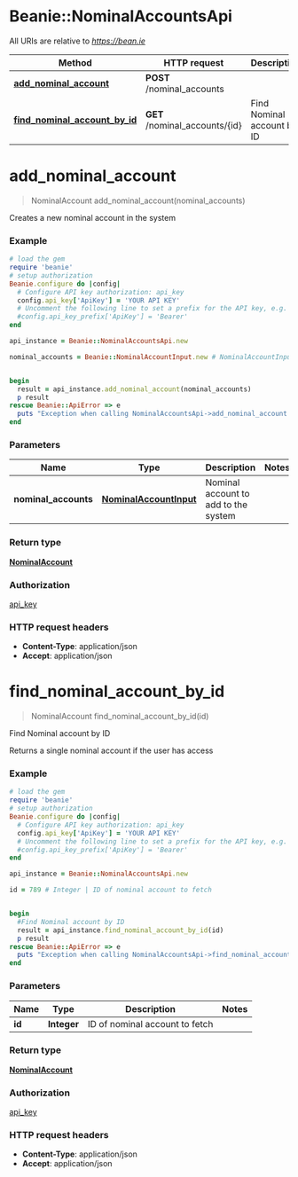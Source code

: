 # Beanie::NominalAccountsApi

All URIs are relative to *https://bean.ie*

Method | HTTP request | Description
------------- | ------------- | -------------
[**add_nominal_account**](NominalAccountsApi.md#add_nominal_account) | **POST** /nominal_accounts | 
[**find_nominal_account_by_id**](NominalAccountsApi.md#find_nominal_account_by_id) | **GET** /nominal_accounts/{id} | Find Nominal account by ID


# **add_nominal_account**
> NominalAccount add_nominal_account(nominal_accounts)



Creates a new nominal account in the system

### Example
```ruby
# load the gem
require 'beanie'
# setup authorization
Beanie.configure do |config|
  # Configure API key authorization: api_key
  config.api_key['ApiKey'] = 'YOUR API KEY'
  # Uncomment the following line to set a prefix for the API key, e.g. 'Bearer' (defaults to nil)
  #config.api_key_prefix['ApiKey'] = 'Bearer'
end

api_instance = Beanie::NominalAccountsApi.new

nominal_accounts = Beanie::NominalAccountInput.new # NominalAccountInput | Nominal account to add to the system


begin
  result = api_instance.add_nominal_account(nominal_accounts)
  p result
rescue Beanie::ApiError => e
  puts "Exception when calling NominalAccountsApi->add_nominal_account: #{e}"
end
```

### Parameters

Name | Type | Description  | Notes
------------- | ------------- | ------------- | -------------
 **nominal_accounts** | [**NominalAccountInput**](NominalAccountInput.md)| Nominal account to add to the system | 

### Return type

[**NominalAccount**](NominalAccount.md)

### Authorization

[api_key](../README.md#api_key)

### HTTP request headers

 - **Content-Type**: application/json
 - **Accept**: application/json



# **find_nominal_account_by_id**
> NominalAccount find_nominal_account_by_id(id)

Find Nominal account by ID

Returns a single nominal account if the user has access

### Example
```ruby
# load the gem
require 'beanie'
# setup authorization
Beanie.configure do |config|
  # Configure API key authorization: api_key
  config.api_key['ApiKey'] = 'YOUR API KEY'
  # Uncomment the following line to set a prefix for the API key, e.g. 'Bearer' (defaults to nil)
  #config.api_key_prefix['ApiKey'] = 'Bearer'
end

api_instance = Beanie::NominalAccountsApi.new

id = 789 # Integer | ID of nominal account to fetch


begin
  #Find Nominal account by ID
  result = api_instance.find_nominal_account_by_id(id)
  p result
rescue Beanie::ApiError => e
  puts "Exception when calling NominalAccountsApi->find_nominal_account_by_id: #{e}"
end
```

### Parameters

Name | Type | Description  | Notes
------------- | ------------- | ------------- | -------------
 **id** | **Integer**| ID of nominal account to fetch | 

### Return type

[**NominalAccount**](NominalAccount.md)

### Authorization

[api_key](../README.md#api_key)

### HTTP request headers

 - **Content-Type**: application/json
 - **Accept**: application/json



